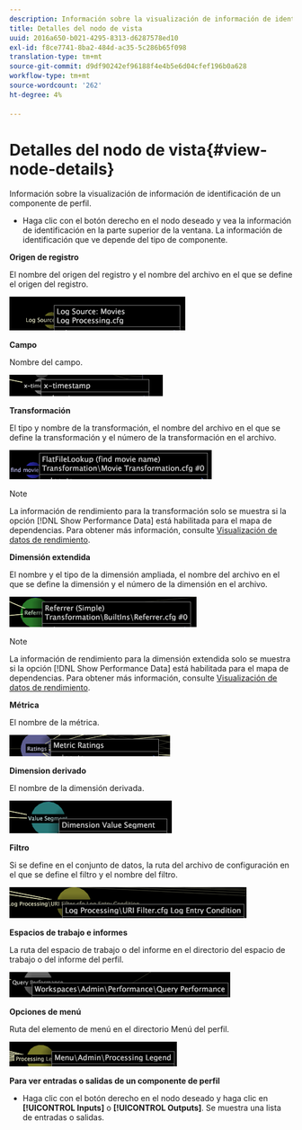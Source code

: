 ```yaml
---
description: Información sobre la visualización de información de identificación de un componente de perfil.
title: Detalles del nodo de vista
uuid: 2016a650-b021-4295-8313-d6287578ed10
exl-id: f8ce7741-8ba2-484d-ac35-5c286b65f098
translation-type: tm+mt
source-git-commit: d9df90242ef96188f4e4b5e6d04cfef196b0a628
workflow-type: tm+mt
source-wordcount: '262'
ht-degree: 4%

---
```


# Detalles del nodo de vista{#view-node-details}

Información sobre la visualización de información de identificación de un componente de perfil.

* Haga clic con el botón derecho en el nodo deseado y vea la información de identificación en la parte superior de la ventana. La información de identificación que ve depende del tipo de componente.

**Origen de registro**

El nombre del origen del registro y el nombre del archivo en el que se define el origen del registro.

![](assets/vis_DependencyMap_LogSourceID.png)

**Campo**

Nombre del campo.

![](assets/vis_DependencyMap_FieldID.png)

**Transformación**

El tipo y nombre de la transformación, el nombre del archivo en el que se define la transformación y el número de la transformación en el archivo.

![](assets/vis_DependencyMap_TransformationID.png)

>[!NOTE]
>
>La información de rendimiento para la transformación solo se muestra si la opción [!DNL Show Performance Data] está habilitada para el mapa de dependencias. Para obtener más información, consulte [Visualización de datos de rendimiento](../../../../../home/c-get-started/c-admin-intrf/c-dataset-mgrs/c-dep-maps/c-disp-perf-data.md#concept-974e2bac3e184f0dab530e63aa4f5ecb).

**Dimensión extendida**

El nombre y el tipo de la dimensión ampliada, el nombre del archivo en el que se define la dimensión y el número de la dimensión en el archivo.

![](assets/vis_DependencyMap_ExtendedDimensionID.png)

>[!NOTE]
>
>La información de rendimiento para la dimensión extendida solo se muestra si la opción [!DNL Show Performance Data] está habilitada para el mapa de dependencias. Para obtener más información, consulte [Visualización de datos de rendimiento](../../../../../home/c-get-started/c-admin-intrf/c-dataset-mgrs/c-dep-maps/c-disp-perf-data.md#concept-974e2bac3e184f0dab530e63aa4f5ecb).

**Métrica**

El nombre de la métrica.

![](assets/vis_DependencyMap_MetricID.png)

**Dimension derivado**

El nombre de la dimensión derivada.

![](assets/vis_DependencyMap_DerivedDimensionID.png)

**Filtro**

Si se define en el conjunto de datos, la ruta del archivo de configuración en el que se define el filtro y el nombre del filtro.

![](assets/vis_DependencyMap_FilterID_Dataset.png)

**Espacios de trabajo e informes**

La ruta del espacio de trabajo o del informe en el directorio del espacio de trabajo o del informe del perfil.

![](assets/vis_DependencyMap_WorkspaceID.png)

**Opciones de menú**

Ruta del elemento de menú en el directorio Menú del perfil.

![](assets/vis_DependencyMap_MenuID.png)

**Para ver entradas o salidas de un componente de perfil**

* Haga clic con el botón derecho en el nodo deseado y haga clic en **[!UICONTROL Inputs]** o **[!UICONTROL Outputs]**. Se muestra una lista de entradas o salidas.
